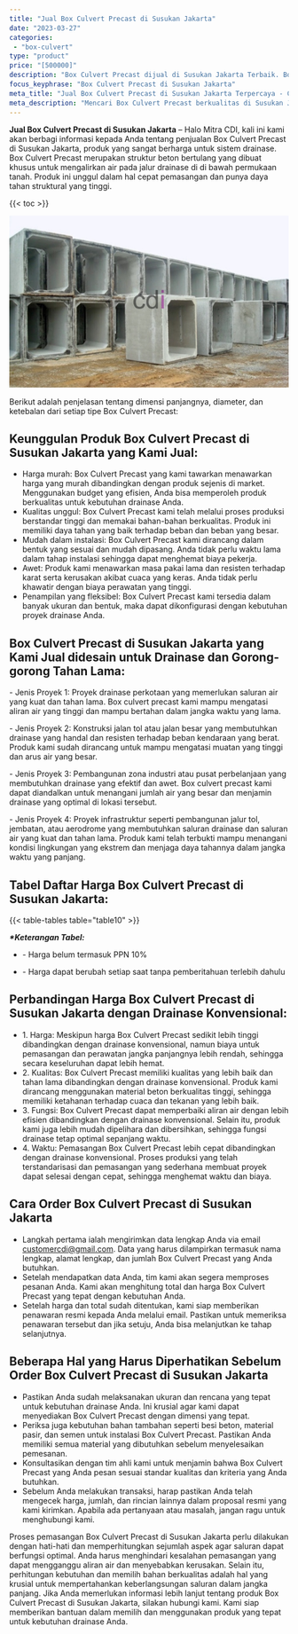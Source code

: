 ```yaml
---
title: "Jual Box Culvert Precast di Susukan Jakarta"
date: "2023-03-27"
categories:
 - "box-culvert"
type: "product"
price: "[500000]"
description: "Box Culvert Precast dijual di Susukan Jakarta Terbaik. Box Culvert Precast unggulan untuk kebutuhan konstruksi dengan performa superior. Hubungi kami untuk konsultasi mendalam."
focus_keyphrase: "Box Culvert Precast di Susukan Jakarta"
meta_title: "Jual Box Culvert Precast di Susukan Jakarta Terpercaya - CDI"
meta_description: "Mencari Box Culvert Precast berkualitas di Susukan Jakarta? Kami adalah solusi tepat dengan kualitas premium. Klik untuk penawaran istimewa."
---
```


**Jual Box Culvert Precast di Susukan Jakarta** – Halo Mitra CDI, kali ini kami akan berbagi informasi kepada Anda tentang penjualan Box Culvert Precast di Susukan Jakarta, produk yang sangat berharga untuk sistem drainase. Box Culvert Precast merupakan struktur beton bertulang yang dibuat khusus untuk mengalirkan air pada jalur drainase di di bawah permukaan tanah. Produk ini unggul dalam hal cepat pemasangan dan punya daya tahan struktural yang tinggi.

{{< toc >}}

![Jual Box Culvert Precast di Susukan Jakarta](/images/box-culvert/box-culvert-30.jpg)

Berikut adalah penjelasan tentang dimensi panjangnya, diameter, dan ketebalan dari setiap tipe Box Culvert Precast: 

## Keunggulan Produk Box Culvert Precast di Susukan Jakarta yang Kami Jual:

*   Harga murah: Box Culvert Precast yang kami tawarkan menawarkan harga yang murah dibandingkan dengan produk sejenis di market. Menggunakan budget yang efisien, Anda bisa memperoleh produk berkualitas untuk kebutuhan drainase Anda.
*   Kualitas unggul: Box Culvert Precast kami telah melalui proses produksi berstandar tinggi dan memakai bahan-bahan berkualitas. Produk ini memiliki daya tahan yang baik terhadap beban dan beban yang besar.
*   Mudah dalam instalasi: Box Culvert Precast kami dirancang dalam bentuk yang sesuai dan mudah dipasang. Anda tidak perlu waktu lama dalam tahap instalasi sehingga dapat menghemat biaya pekerja.
*   Awet: Produk kami menawarkan masa pakai lama dan resisten terhadap karat serta kerusakan akibat cuaca yang keras. Anda tidak perlu khawatir dengan biaya perawatan yang tinggi.
*   Penampilan yang fleksibel: Box Culvert Precast kami tersedia dalam banyak ukuran dan bentuk, maka dapat dikonfigurasi dengan kebutuhan proyek drainase Anda.

## Box Culvert Precast di Susukan Jakarta yang Kami Jual didesain untuk Drainase dan Gorong-gorong Tahan Lama:

\- Jenis Proyek 1: Proyek drainase perkotaan yang memerlukan saluran air yang kuat dan tahan lama. Box culvert precast kami mampu mengatasi aliran air yang tinggi dan mampu bertahan dalam jangka waktu yang lama.

\- Jenis Proyek 2: Konstruksi jalan tol atau jalan besar yang membutuhkan drainase yang handal dan resisten terhadap beban kendaraan yang berat. Produk kami sudah dirancang untuk mampu mengatasi muatan yang tinggi dan arus air yang besar.

\- Jenis Proyek 3: Pembangunan zona industri atau pusat perbelanjaan yang membutuhkan drainase yang efektif dan awet. Box culvert precast kami dapat diandalkan untuk menangani jumlah air yang besar dan menjamin drainase yang optimal di lokasi tersebut.

\- Jenis Proyek 4: Proyek infrastruktur seperti pembangunan jalur tol, jembatan, atau aerodrome yang membutuhkan saluran drainase dan saluran air yang kuat dan tahan lama. Produk kami telah terbukti mampu menangani kondisi lingkungan yang ekstrem dan menjaga daya tahannya dalam jangka waktu yang panjang.

## Tabel Daftar Harga Box Culvert Precast di Susukan Jakarta:

{{< table-tables table="table10" >}}

**_\*Keterangan Tabel:_**

*   \- Harga belum termasuk PPN 10%

*   \- Harga dapat berubah setiap saat tanpa pemberitahuan terlebih dahulu

## Perbandingan Harga Box Culvert Precast di Susukan Jakarta dengan Drainase Konvensional:

*   1\. Harga: Meskipun harga Box Culvert Precast sedikit lebih tinggi dibandingkan dengan drainase konvensional, namun biaya untuk pemasangan dan perawatan jangka panjangnya lebih rendah, sehingga secara keseluruhan dapat lebih hemat.
*   2\. Kualitas: Box Culvert Precast memiliki kualitas yang lebih baik dan tahan lama dibandingkan dengan drainase konvensional. Produk kami dirancang menggunakan material beton berkualitas tinggi, sehingga memiliki ketahanan terhadap cuaca dan tekanan yang lebih baik.
*   3\. Fungsi: Box Culvert Precast dapat memperbaiki aliran air dengan lebih efisien dibandingkan dengan drainase konvensional. Selain itu, produk kami juga lebih mudah dipelihara dan dibersihkan, sehingga fungsi drainase tetap optimal sepanjang waktu.
*   4\. Waktu: Pemasangan Box Culvert Precast lebih cepat dibandingkan dengan drainase konvensional. Proses produksi yang telah terstandarisasi dan pemasangan yang sederhana membuat proyek dapat selesai dengan cepat, sehingga menghemat waktu dan biaya.

## Cara Order Box Culvert Precast di Susukan Jakarta

*   Langkah pertama ialah mengirimkan data lengkap Anda via email customercdi@gmail.com. Data yang harus dilampirkan termasuk nama lengkap, alamat lengkap, dan jumlah Box Culvert Precast yang Anda butuhkan.
*   Setelah mendapatkan data Anda, tim kami akan segera memproses pesanan Anda. Kami akan menghitung total dan harga Box Culvert Precast yang tepat dengan kebutuhan Anda.
*   Setelah harga dan total sudah ditentukan, kami siap memberikan penawaran resmi kepada Anda melalui email. Pastikan untuk memeriksa penawaran tersebut dan jika setuju, Anda bisa melanjutkan ke tahap selanjutnya.

## Beberapa Hal yang Harus Diperhatikan Sebelum Order Box Culvert Precast di Susukan Jakarta

*   Pastikan Anda sudah melaksanakan ukuran dan rencana yang tepat untuk kebutuhan drainase Anda. Ini krusial agar kami dapat menyediakan Box Culvert Precast dengan dimensi yang tepat.
*   Periksa juga kebutuhan bahan tambahan seperti besi beton, material pasir, dan semen untuk instalasi Box Culvert Precast. Pastikan Anda memiliki semua material yang dibutuhkan sebelum menyelesaikan pemesanan.
*   Konsultasikan dengan tim ahli kami untuk menjamin bahwa Box Culvert Precast yang Anda pesan sesuai standar kualitas dan kriteria yang Anda butuhkan.
*   Sebelum Anda melakukan transaksi, harap pastikan Anda telah mengecek harga, jumlah, dan rincian lainnya dalam proposal resmi yang kami kirimkan. Apabila ada pertanyaan atau masalah, jangan ragu untuk menghubungi kami.

Proses pemasangan Box Culvert Precast di Susukan Jakarta perlu dilakukan dengan hati-hati dan memperhitungkan sejumlah aspek agar saluran dapat berfungsi optimal. Anda harus menghindari kesalahan pemasangan yang dapat mengganggu aliran air dan menyebabkan kerusakan. Selain itu, perhitungan kebutuhan dan memilih bahan berkualitas adalah hal yang krusial untuk mempertahankan keberlangsungan saluran dalam jangka panjang. Jika Anda memerlukan informasi lebih lanjut tentang produk Box Culvert Precast di Susukan Jakarta, silakan hubungi kami. Kami siap memberikan bantuan dalam memilih dan menggunakan produk yang tepat untuk kebutuhan drainase Anda.